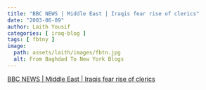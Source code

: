 ```yaml
---
title: "BBC NEWS | Middle East | Iraqis fear rise of clerics"
date: "2003-06-09"
author: Laith Yousif
categories: [ iraq-blog ]
tags: [ fbtny ]
image:
  path: assets/laith/images/fbtn.jpg
  alt: From Baghdad To New York Blogs
---
```


[BBC NEWS | Middle East | Iraqis fear rise of clerics](https://news.bbc.co.uk/2/hi/middle_east/2975198.stm)
